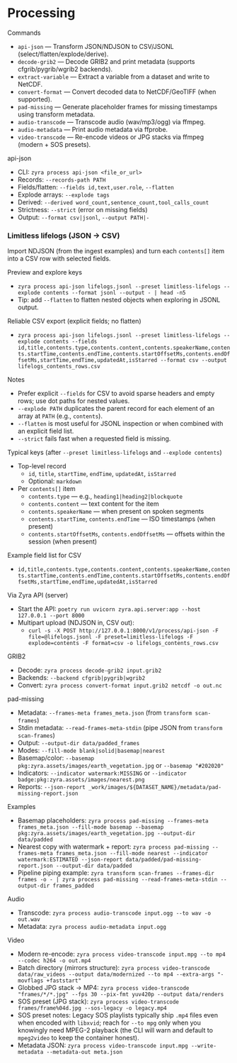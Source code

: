 # Processing

Commands
- `api-json` — Transform JSON/NDJSON to CSV/JSONL (select/flatten/explode/derive).
- `decode-grib2` — Decode GRIB2 and print metadata (supports cfgrib/pygrib/wgrib2 backends).
- `extract-variable` — Extract a variable from a dataset and write to NetCDF.
- `convert-format` — Convert decoded data to NetCDF/GeoTIFF (when supported).
- `pad-missing` — Generate placeholder frames for missing timestamps using transform metadata.
- `audio-transcode` — Transcode audio (wav/mp3/ogg) via ffmpeg.
- `audio-metadata` — Print audio metadata via ffprobe.
- `video-transcode` — Re-encode videos or JPG stacks via ffmpeg (modern + SOS presets).

api-json
- CLI: `zyra process api-json <file_or_url>`
- Records: `--records-path PATH`
- Fields/flatten: `--fields id,text,user.role`, `--flatten`
- Explode arrays: `--explode tags`
- Derived: `--derived word_count,sentence_count,tool_calls_count`
- Strictness: `--strict` (error on missing fields)
- Output: `--format csv|jsonl`, `--output PATH|-`

### Limitless lifelogs (JSON → CSV)

Import NDJSON (from the ingest examples) and turn each `contents[]` item into a CSV row with selected fields.

Preview and explore keys
- `zyra process api-json lifelogs.jsonl --preset limitless-lifelogs --explode contents --format jsonl --output - | head -n5`
- Tip: add `--flatten` to flatten nested objects when exploring in JSONL output.

Reliable CSV export (explicit fields; no flatten)
- `zyra process api-json lifelogs.jsonl --preset limitless-lifelogs --explode contents --fields id,title,contents.type,contents.content,contents.speakerName,contents.startTime,contents.endTime,contents.startOffsetMs,contents.endOffsetMs,startTime,endTime,updatedAt,isStarred --format csv --output lifelogs_contents_rows.csv`

Notes
- Prefer explicit `--fields` for CSV to avoid sparse headers and empty rows; use dot paths for nested values.
- `--explode PATH` duplicates the parent record for each element of an array at `PATH` (e.g., `contents`).
- `--flatten` is most useful for JSONL inspection or when combined with an explicit field list.
- `--strict` fails fast when a requested field is missing.

Typical keys (after `--preset limitless-lifelogs` and `--explode contents`)
- Top-level record
  - `id`, `title`, `startTime`, `endTime`, `updatedAt`, `isStarred`
  - Optional: `markdown`
- Per `contents[]` item
  - `contents.type` — e.g., `heading1|heading2|blockquote`
  - `contents.content` — text content for the item
  - `contents.speakerName` — when present on spoken segments
  - `contents.startTime`, `contents.endTime` — ISO timestamps (when present)
  - `contents.startOffsetMs`, `contents.endOffsetMs` — offsets within the session (when present)

Example field list for CSV
- `id,title,contents.type,contents.content,contents.speakerName,contents.startTime,contents.endTime,contents.startOffsetMs,contents.endOffsetMs,startTime,endTime,updatedAt,isStarred`

Via Zyra API (server)
- Start the API: `poetry run uvicorn zyra.api.server:app --host 127.0.0.1 --port 8000`
- Multipart upload (NDJSON in, CSV out):
  - `curl -s -X POST http://127.0.0.1:8000/v1/process/api-json -F file=@lifelogs.jsonl -F preset=limitless-lifelogs -F explode=contents -F format=csv -o lifelogs_contents_rows.csv`

GRIB2
- Decode: `zyra process decode-grib2 input.grib2`
- Backends: `--backend cfgrib|pygrib|wgrib2`
- Convert: `zyra process convert-format input.grib2 netcdf -o out.nc`

pad-missing
- Metadata: `--frames-meta frames_meta.json` (from `transform scan-frames`)
- Stdin metadata: `--read-frames-meta-stdin` (pipe JSON from `transform scan-frames`)
- Output: `--output-dir data/padded_frames`
- Modes: `--fill-mode blank|solid|basemap|nearest`
- Basemap/color: `--basemap pkg:zyra.assets/images/earth_vegetation.jpg` or `--basemap "#202020"`
- Indicators: `--indicator watermark:MISSING` or `--indicator badge:pkg:zyra.assets/images/nearest.png`
- Reports: `--json-report _work/images/${DATASET_NAME}/metadata/pad-missing-report.json`

Examples
- Basemap placeholders: `zyra process pad-missing --frames-meta frames_meta.json --fill-mode basemap --basemap pkg:zyra.assets/images/earth_vegetation.jpg --output-dir data/padded`
- Nearest copy with watermark + report: `zyra process pad-missing --frames-meta frames_meta.json --fill-mode nearest --indicator watermark:ESTIMATED --json-report data/padded/pad-missing-report.json --output-dir data/padded`
- Pipeline piping example: `zyra transform scan-frames --frames-dir frames -o - | zyra process pad-missing --read-frames-meta-stdin --output-dir frames_padded`

Audio
- Transcode: `zyra process audio-transcode input.ogg --to wav -o out.wav`
- Metadata: `zyra process audio-metadata input.ogg`

Video
- Modern re-encode: `zyra process video-transcode input.mpg --to mp4 --codec h264 -o out.mp4`
- Batch directory (mirrors structure): `zyra process video-transcode data/raw_videos --output data/modernized --to mp4 --extra-args "-movflags +faststart"`
- Globbed JPG stack → MP4: `zyra process video-transcode "frames/*/*.jpg" --fps 30 --pix-fmt yuv420p --output data/renders`
- SOS preset (JPG stack): `zyra process video-transcode frames/frame%04d.jpg --sos-legacy -o legacy.mp4`
- SOS preset notes: Legacy SOS playlists typically ship `.mp4` files even when encoded with `libxvid`; reach for `--to mpg` only when you knowingly need MPEG-2 playback (the CLI will warn and default to `mpeg2video` to keep the container honest).
- Metadata JSON: `zyra process video-transcode input.mpg --write-metadata --metadata-out meta.json`
